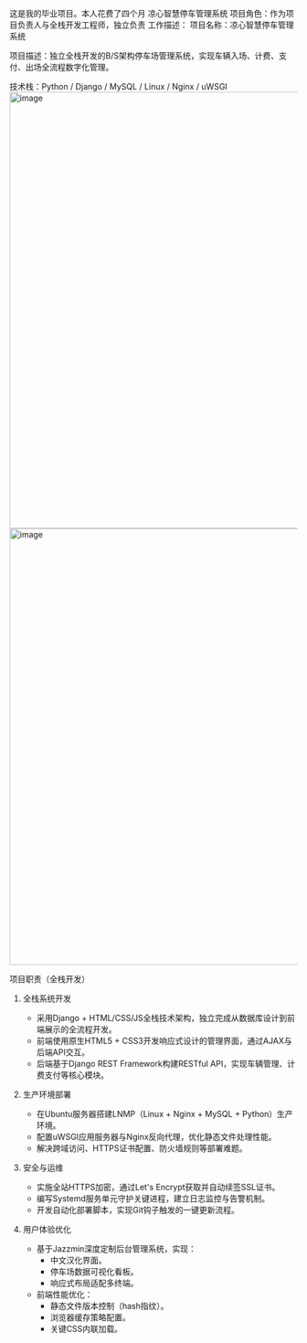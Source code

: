 这是我的毕业项目。本人花费了四个月
凉心智慧停车管理系统
项目角色：作为​​项目负责人与全栈开发工程师​​，独立负责
工作描述： 项目名称：凉心智慧停车管理系统

项目描述：独立全栈开发的B/S架构停车场管理系统，实现车辆入场、计费、支付、出场全流程数字化管理。

技术栈：Python / Django / MySQL / Linux / Nginx / uWSGI
<img width="1280" height="764" alt="image" src="https://github.com/user-attachments/assets/cafc87cc-421e-41f4-9e1b-c1412a6883cf" />
<img width="1280" height="764" alt="image" src="https://github.com/user-attachments/assets/bb9d9bef-34d6-456d-b5a6-1a914bc75ee2" />


项目职责（全栈开发）

1. 全栈系统开发
   - 采用Django + HTML/CSS/JS全栈技术架构，独立完成从数据库设计到前端展示的全流程开发。
   - 前端使用原生HTML5 + CSS3开发响应式设计的管理界面，通过AJAX与后端API交互。
   - 后端基于Django REST Framework构建RESTful API，实现车辆管理、计费支付等核心模块。

2. 生产环境部署
   - 在Ubuntu服务器搭建LNMP（Linux + Nginx + MySQL + Python）生产环境。
   - 配置uWSGI应用服务器与Nginx反向代理，优化静态文件处理性能。
   - 解决跨域访问、HTTPS证书配置、防火墙规则等部署难题。

3. 安全与运维
   - 实施全站HTTPS加密，通过Let's Encrypt获取并自动续签SSL证书。
   - 编写Systemd服务单元守护关键进程，建立日志监控与告警机制。
   - 开发自动化部署脚本，实现Git钩子触发的一键更新流程。

4. 用户体验优化
   - 基于Jazzmin深度定制后台管理系统，实现：
     - 中文汉化界面。
     - 停车场数据可视化看板。
     - 响应式布局适配多终端。
   - 前端性能优化：
     - 静态文件版本控制（hash指纹）。
     - 浏览器缓存策略配置。
     - 关键CSS内联加载。 
